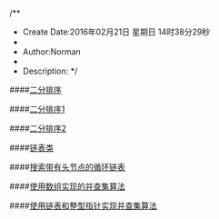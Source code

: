 /**
* Create Date:2016年02月21日 星期日 14时38分29秒
* 
* Author:Norman
* 
* Description: 
*/

####[二分排序](./binsort/)

####[二分排序1](./binsort1/)

####[二分排序2](./binsort2/)

####[链表类](./chain/)

####[搜索带有头节点的循环链表](./circular/)

####[使用数组实现的并查集算法](./equivClass/)

####[使用链表和整型指针实现并查集算法](./equivNode/)
